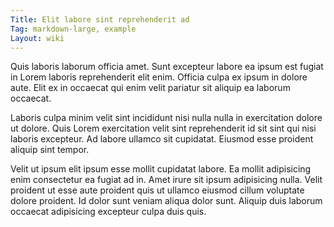 ```yaml
---
Title: Elit labore sint reprehenderit ad
Tag: markdown-large, example
Layout: wiki
---
```

Quis laboris laborum officia amet. Sunt excepteur labore ea ipsum est fugiat in Lorem laboris reprehenderit elit enim. Officia culpa ex ipsum in dolore aute. Elit ex in occaecat qui enim velit pariatur sit aliquip ea laborum occaecat.

Laboris culpa minim velit sint incididunt nisi nulla nulla in exercitation dolore ut dolore. Quis Lorem exercitation velit sint reprehenderit id sit sint qui nisi laboris excepteur. Ad labore ullamco sit cupidatat. Eiusmod esse proident aliquip sint tempor.

Velit ut ipsum elit ipsum esse mollit cupidatat labore. Ea mollit adipisicing enim consectetur ea fugiat ad in. Amet irure sit ipsum adipisicing nulla. Velit proident ut esse aute proident quis ut ullamco eiusmod cillum voluptate dolore proident. Id dolor sunt veniam aliqua dolor sunt. Aliquip duis laborum occaecat adipisicing excepteur culpa duis quis.